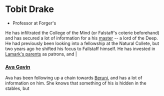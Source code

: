 # Tobit Drake
 - Professor at Forger's

He has infiltrated the College of the Mind (or Falstaff's coterie beforehand) and has secured a lot of information for a his [master](/p/beruni.md) -- a lord of the Deep. He had previously been looking into a fellowship at the Natural Collete, but two years ago he shifted his focus to Fallstaff himself. He has invested in [Lamark's parents]() as patrons, and |

### [Ava Gavin](/p/ava.md)

Ava has been following up a chain towards [Beruni](/p/beruni.md), and has a lot of information on him. She knows that something of his is hidden in the stables, but 